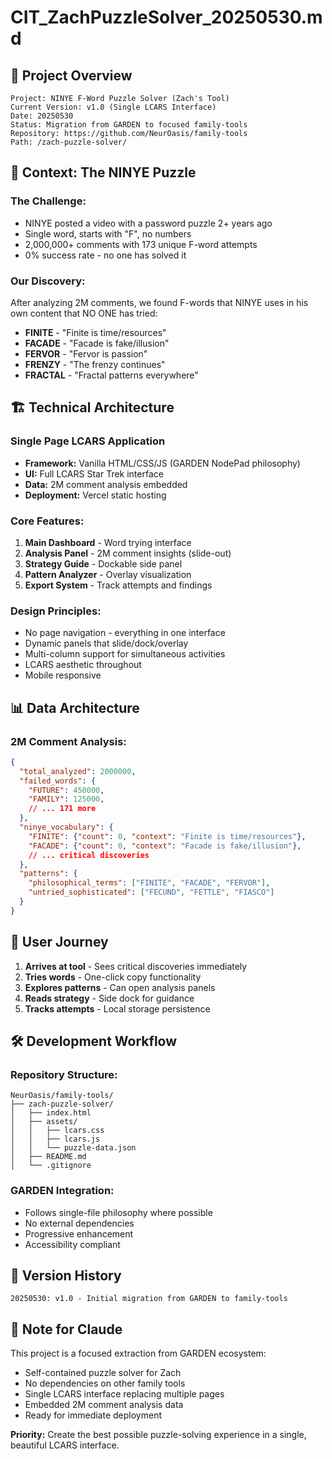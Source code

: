 # CIT_ZachPuzzleSolver_20250530.md

## 🎯 Project Overview

```
Project: NINYE F-Word Puzzle Solver (Zach's Tool)
Current Version: v1.0 (Single LCARS Interface)
Date: 20250530
Status: Migration from GARDEN to focused family-tools
Repository: https://github.com/NeurOasis/family-tools
Path: /zach-puzzle-solver/
```

## 🧩 **Context: The NINYE Puzzle**

### **The Challenge:**
- NINYE posted a video with a password puzzle 2+ years ago
- Single word, starts with "F", no numbers
- 2,000,000+ comments with 173 unique F-word attempts
- 0% success rate - no one has solved it

### **Our Discovery:**
After analyzing 2M comments, we found F-words that NINYE uses in his own content that NO ONE has tried:
- **FINITE** - "Finite is time/resources"
- **FACADE** - "Facade is fake/illusion"
- **FERVOR** - "Fervor is passion"
- **FRENZY** - "The frenzy continues"
- **FRACTAL** - "Fractal patterns everywhere"

## 🏗️ **Technical Architecture**

### **Single Page LCARS Application**
- **Framework:** Vanilla HTML/CSS/JS (GARDEN NodePad philosophy)
- **UI:** Full LCARS Star Trek interface
- **Data:** 2M comment analysis embedded
- **Deployment:** Vercel static hosting

### **Core Features:**
1. **Main Dashboard** - Word trying interface
2. **Analysis Panel** - 2M comment insights (slide-out)
3. **Strategy Guide** - Dockable side panel
4. **Pattern Analyzer** - Overlay visualization
5. **Export System** - Track attempts and findings

### **Design Principles:**
- No page navigation - everything in one interface
- Dynamic panels that slide/dock/overlay
- Multi-column support for simultaneous activities
- LCARS aesthetic throughout
- Mobile responsive

## 📊 **Data Architecture**

### **2M Comment Analysis:**
```json
{
  "total_analyzed": 2000000,
  "failed_words": {
    "FUTURE": 450000,
    "FAMILY": 125000,
    // ... 171 more
  },
  "ninye_vocabulary": {
    "FINITE": {"count": 0, "context": "Finite is time/resources"},
    "FACADE": {"count": 0, "context": "Facade is fake/illusion"},
    // ... critical discoveries
  },
  "patterns": {
    "philosophical_terms": ["FINITE", "FACADE", "FERVOR"],
    "untried_sophisticated": ["FECUND", "FETTLE", "FIASCO"]
  }
}
```

## 🎯 **User Journey**

1. **Arrives at tool** - Sees critical discoveries immediately
2. **Tries words** - One-click copy functionality
3. **Explores patterns** - Can open analysis panels
4. **Reads strategy** - Side dock for guidance
5. **Tracks attempts** - Local storage persistence

## 🛠️ **Development Workflow**

### **Repository Structure:**
```
NeurOasis/family-tools/
├── zach-puzzle-solver/
│   ├── index.html
│   ├── assets/
│   │   ├── lcars.css
│   │   ├── lcars.js
│   │   └── puzzle-data.json
│   ├── README.md
│   └── .gitignore
```

### **GARDEN Integration:**
- Follows single-file philosophy where possible
- No external dependencies
- Progressive enhancement
- Accessibility compliant

## 📝 **Version History**

```
20250530: v1.0 - Initial migration from GARDEN to family-tools
```

## 🤖 **Note for Claude**

This project is a focused extraction from GARDEN ecosystem:
- Self-contained puzzle solver for Zach
- No dependencies on other family tools
- Single LCARS interface replacing multiple pages
- Embedded 2M comment analysis data
- Ready for immediate deployment

**Priority:** Create the best possible puzzle-solving experience in a single, beautiful LCARS interface.